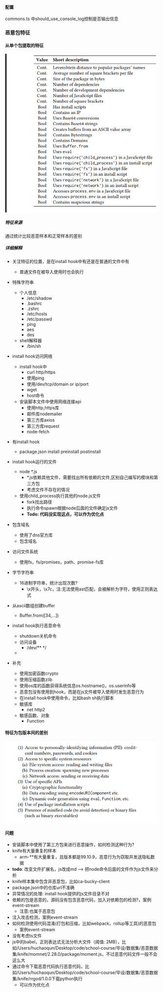 #### 配置
commons.ts 中should_use_console_log控制是否输出信息
### 恶意包特征  

#### 从单个包提取的特征

 <img src="./img/截屏2023-01-15 14.17.39.png"/>  

##### 特征来源

通过统计比较恶意样本和正常样本的差别

##### 详细解释
- 关注特征的位置，是在install hook中有还是在普通的文件中有
  - 普通文件在被导入使用时也会执行
- 特殊字符串
  - 个人信息
    - /etc/shadow
    - .bashrc
    - .zshrc
    - /etc/hosts
    - /etc/passwd
    - ping
    - aes
    - des
  - shell解释器
    - /bin/sh

- install hook访问网络
  - install hook中
    - curl http/https
    - 使用ping
    - 使用/dev/tcp/domain or ip/port
    - wget
    - host命令
  - 安装脚本文件中使用网络连接api
    - 使用http,https库
    - 邮件库nodemailer
    - 第三方库axios
    - 第三方库request
    - node-fetch
- 有install hook
  - package.json install preinstall postinstall
- install hook运行的文件
  - node *.js
    - *.js依赖其他文件，需要找出所有依赖的文件,区别自己编写的模块和第三方包
    - 考虑文件不存在的情况
  - 使用child_process执行其他的node.js文件
    - fork找出路径
    - 执行命令spawn根据node后面的文件确定js文件
    - **Todo: 代码没实现这点，可以作为优化点**
- 包含域名
  - 使用了dns官方库
  - 包含域名
- 访问文件系统
  - 使用fs，fs/promises，path、promise-fs库
- 字节字符串
  - 16进制字符串，统计出现次数?
    - \x开头，\x7c，注:无法使用ast匹配，会被解析为字符，使用正则表达式
- 从ascii数组创建buffer
  - Buffer.from([34,...])
- install hook执行恶意命令
  - shutdown关机命令
  - 访问设备
    - /dev/** */
  - 
- 补充
  - 使用加密函数crypto
  - 使用压缩函数zlib
  - 使用os库的函数获得系统信息os.hostname()，os.userinfo等
  - 恶意包没有使用到hook，而是在js文件被导入使用时发生恶意行为
  - 在install hook中使用命令，比如bash sh执行脚本
  - 敏感库
    - net http2
  - 敏感函数、对象
    - Function

#### 特征为包版本间的差别

 <img src="./img/截屏2023-01-15%2014.18.08.png"/>

#### 问题

+ 安装脚本中使用了第三方包来进行恶意操作，如何检测这种行为?
+ knife有大量重复的样本
  + arm-**有大量重复，且版本都是99.10.9，恶意行为为窃取并发送隐私数据
+ **todo**: 改变文件扩展名，js改成md --> 把node命令后面的文件作为js文件来分析
+ knife样本集中包含非恶意包，比如ca-bucky-client
+ package.json中的仓库url不准确
+ 异常情况的处理: install hook提供的js文件目录不对
+ 依赖的包是恶意的，源码没有包含恶意代码，加入对依赖包的检测?，案例event-stream
  + 注意:也属于恶意包
+ 注入攻击检测，案例event-stream
+ 如何检测使用代码混淆(打包和压缩，比如webpack，rollup等工具)的恶意包
  + 案例event-stream
+ 没有考虑ts文件
+ js中的babel，正则表达式无法分析大文件（阈值: 2MB），比如/Users/huchaoqun/Desktop/code/school-course/毕设/数据集/恶意数据集/knife/momnet/2.28.0/package/moment.js，不过恶意代码文件一般不会这么大
+ 通过命令下载恶意代码执行恶意代码，比如/Users/huchaoqun/Desktop/code/school-course/毕设/数据集/恶意数据集/knife/rrgod/1.0.0下载python执行
  + 可以作为优化点 

